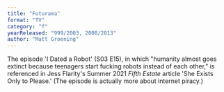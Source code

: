 ```yaml
---
title: "Futurama"
format: "TV"
category: "f"
yearReleased: "999/2003, 2008/2013"
author: "Matt Groening"
---
```

The episode 'I Dated a Robot' (S03 E15), in which "humanity almost goes extinct because teenagers start fucking robots instead of each other," is referenced in Jess Flarity's Summer 2021 _Fifth Estate_ article 'She Exists Only to Please.' (The episode is actually more about internet piracy.)
